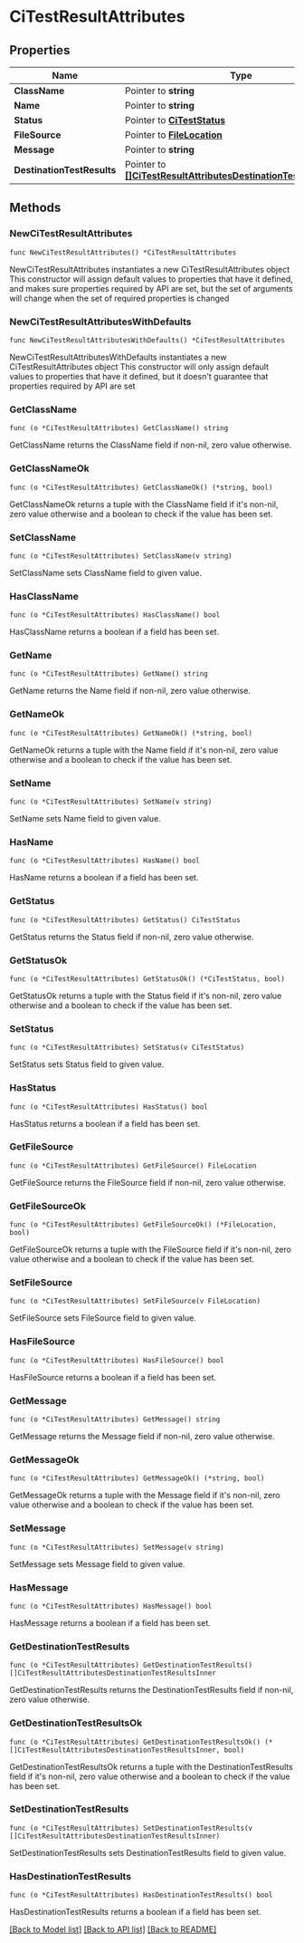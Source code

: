 # CiTestResultAttributes

## Properties

Name | Type | Description | Notes
------------ | ------------- | ------------- | -------------
**ClassName** | Pointer to **string** |  | [optional] 
**Name** | Pointer to **string** |  | [optional] 
**Status** | Pointer to [**CiTestStatus**](CiTestStatus.md) |  | [optional] 
**FileSource** | Pointer to [**FileLocation**](FileLocation.md) |  | [optional] 
**Message** | Pointer to **string** |  | [optional] 
**DestinationTestResults** | Pointer to [**[]CiTestResultAttributesDestinationTestResultsInner**](CiTestResultAttributesDestinationTestResultsInner.md) |  | [optional] 

## Methods

### NewCiTestResultAttributes

`func NewCiTestResultAttributes() *CiTestResultAttributes`

NewCiTestResultAttributes instantiates a new CiTestResultAttributes object
This constructor will assign default values to properties that have it defined,
and makes sure properties required by API are set, but the set of arguments
will change when the set of required properties is changed

### NewCiTestResultAttributesWithDefaults

`func NewCiTestResultAttributesWithDefaults() *CiTestResultAttributes`

NewCiTestResultAttributesWithDefaults instantiates a new CiTestResultAttributes object
This constructor will only assign default values to properties that have it defined,
but it doesn't guarantee that properties required by API are set

### GetClassName

`func (o *CiTestResultAttributes) GetClassName() string`

GetClassName returns the ClassName field if non-nil, zero value otherwise.

### GetClassNameOk

`func (o *CiTestResultAttributes) GetClassNameOk() (*string, bool)`

GetClassNameOk returns a tuple with the ClassName field if it's non-nil, zero value otherwise
and a boolean to check if the value has been set.

### SetClassName

`func (o *CiTestResultAttributes) SetClassName(v string)`

SetClassName sets ClassName field to given value.

### HasClassName

`func (o *CiTestResultAttributes) HasClassName() bool`

HasClassName returns a boolean if a field has been set.

### GetName

`func (o *CiTestResultAttributes) GetName() string`

GetName returns the Name field if non-nil, zero value otherwise.

### GetNameOk

`func (o *CiTestResultAttributes) GetNameOk() (*string, bool)`

GetNameOk returns a tuple with the Name field if it's non-nil, zero value otherwise
and a boolean to check if the value has been set.

### SetName

`func (o *CiTestResultAttributes) SetName(v string)`

SetName sets Name field to given value.

### HasName

`func (o *CiTestResultAttributes) HasName() bool`

HasName returns a boolean if a field has been set.

### GetStatus

`func (o *CiTestResultAttributes) GetStatus() CiTestStatus`

GetStatus returns the Status field if non-nil, zero value otherwise.

### GetStatusOk

`func (o *CiTestResultAttributes) GetStatusOk() (*CiTestStatus, bool)`

GetStatusOk returns a tuple with the Status field if it's non-nil, zero value otherwise
and a boolean to check if the value has been set.

### SetStatus

`func (o *CiTestResultAttributes) SetStatus(v CiTestStatus)`

SetStatus sets Status field to given value.

### HasStatus

`func (o *CiTestResultAttributes) HasStatus() bool`

HasStatus returns a boolean if a field has been set.

### GetFileSource

`func (o *CiTestResultAttributes) GetFileSource() FileLocation`

GetFileSource returns the FileSource field if non-nil, zero value otherwise.

### GetFileSourceOk

`func (o *CiTestResultAttributes) GetFileSourceOk() (*FileLocation, bool)`

GetFileSourceOk returns a tuple with the FileSource field if it's non-nil, zero value otherwise
and a boolean to check if the value has been set.

### SetFileSource

`func (o *CiTestResultAttributes) SetFileSource(v FileLocation)`

SetFileSource sets FileSource field to given value.

### HasFileSource

`func (o *CiTestResultAttributes) HasFileSource() bool`

HasFileSource returns a boolean if a field has been set.

### GetMessage

`func (o *CiTestResultAttributes) GetMessage() string`

GetMessage returns the Message field if non-nil, zero value otherwise.

### GetMessageOk

`func (o *CiTestResultAttributes) GetMessageOk() (*string, bool)`

GetMessageOk returns a tuple with the Message field if it's non-nil, zero value otherwise
and a boolean to check if the value has been set.

### SetMessage

`func (o *CiTestResultAttributes) SetMessage(v string)`

SetMessage sets Message field to given value.

### HasMessage

`func (o *CiTestResultAttributes) HasMessage() bool`

HasMessage returns a boolean if a field has been set.

### GetDestinationTestResults

`func (o *CiTestResultAttributes) GetDestinationTestResults() []CiTestResultAttributesDestinationTestResultsInner`

GetDestinationTestResults returns the DestinationTestResults field if non-nil, zero value otherwise.

### GetDestinationTestResultsOk

`func (o *CiTestResultAttributes) GetDestinationTestResultsOk() (*[]CiTestResultAttributesDestinationTestResultsInner, bool)`

GetDestinationTestResultsOk returns a tuple with the DestinationTestResults field if it's non-nil, zero value otherwise
and a boolean to check if the value has been set.

### SetDestinationTestResults

`func (o *CiTestResultAttributes) SetDestinationTestResults(v []CiTestResultAttributesDestinationTestResultsInner)`

SetDestinationTestResults sets DestinationTestResults field to given value.

### HasDestinationTestResults

`func (o *CiTestResultAttributes) HasDestinationTestResults() bool`

HasDestinationTestResults returns a boolean if a field has been set.


[[Back to Model list]](../README.md#documentation-for-models) [[Back to API list]](../README.md#documentation-for-api-endpoints) [[Back to README]](../README.md)


